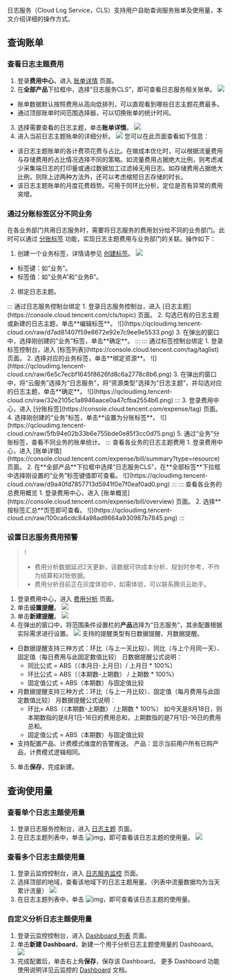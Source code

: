 日志服务（Cloud Log Service，CLS）支持用户自助查询服务账单及使用量，本文介绍详细的操作方式。

## 查询账单

### 查看日志主题费用

1. 登录**费用中心**，进入 [账单详情](https://console.cloud.tencent.com/expense/bill/summary?type=resource) 页面。
2. 在**全部产品**下拉框中，选择“日志服务CLS”，即可查看日志服务相关账单。
![](https://qcloudimg.tencent-cloud.cn/raw/9e313e546e07fc5b97bca3703a94ca2e.png)
 - 账单数据默认按照费用从高向低排列，可以直观看到哪些日志主题花费最多。
 - 通过顶部账单时间范围选择器，可以切换账单的统计时间。
3. 选择需要查看的日志主题，单击**账单详情**。
![](https://qcloudimg.tencent-cloud.cn/raw/d1b27423146113670d01f30eeb354b99.png)
4. 进入当前日志主题账单的详细分析。
![](https://qcloudimg.tencent-cloud.cn/raw/31d7c63f220ced5433f2d29e90e6ca24.png)
您可以在此页面查看如下信息：
 - 该日志主题账单的各计费项花费与占比。在做成本优化时，可以根据流量费用与存储费用的占比情况选择不同的策略。如流量费用占据绝大比例，则考虑减少采集端日志的打印量或通过数据加工过滤掉无用日志。如存储费用占据绝大比例，则除上述两种方法外，还可以考虑缩短日志存储的时长。
 - 该日志主题账单的月度花费趋势。可用于同环比分析，定位是否有异常的费用突增。

### 通过分账标签区分不同业务

在各业务部门共用日志服务时，需要将日志服务的费用划分给不同的业务部门。此时可以通过 [分账标签](https://cloud.tencent.com/document/product/555/37959) 功能，实现日志主题费用与业务部门的关联。操作如下：

1. 创建一个业务标签，详情请参见 [创建标签](https://cloud.tencent.com/document/product/651/56716)。
![](https://qcloudimg.tencent-cloud.cn/raw/267843f6018b6efd181755e0639c1c89.png)
 - 标签键：如“业务”。
 - 标签值：如“业务A”和“业务B”。
2. 绑定日志主题。
<dx-tabs>
::: 通过日志服务控制台绑定
1. 登录日志服务控制台，进入 [日志主题](https://console.cloud.tencent.com/cls/topic) 页面。
2. 勾选已有的日志主题或新建的日志主题，单击**编辑标签**。
![](https://qcloudimg.tencent-cloud.cn/raw/d7ad81407f59e8672e92e7c9ee9e5533.png)
3. 在弹出的窗口中，选择刚创建的“业务”标签，单击**确定**。
:::
::: 通过标签控制台绑定
1. 登录标签控制台，进入 [标签列表](https://console.cloud.tencent.com/tag/taglist) 页面。
2. 选择对应的业务标签，单击**绑定资源**。
![](https://qcloudimg.tencent-cloud.cn/raw/6e5c7ecbf1645f8626fd8c6a2778c8b6.png)
3. 在弹出的窗口中，将“云服务”选择为“日志服务”，将“资源类型”选择为“日志主题”，并勾选对应的日志主题，单击**确定**。
![](https://qcloudimg.tencent-cloud.cn/raw/32e2105c1a8946aace0a47cfba2554b6.png)
:::
</dx-tabs>
3. 登录费用中心，进入 [分账标签](https://console.cloud.tencent.com/expense/tag) 页面。
4. 选择刚创建的“业务”标签，单击**设置为分账标签**。
![](https://qcloudimg.tencent-cloud.cn/raw/5fb94e02b33b6e755bde0e85f3cc0d75.png)
5. 通过“业务”分账标签，查看不同业务的账单统计。
<dx-tabs>
::: 查看各业务的日志主题费用
1.  登录费用中心，进入 [账单详情](https://console.cloud.tencent.com/expense/bill/summary?type=resource) 页面。
2.  在**全部产品**下拉框中选择“日志服务CLS”，在**全部标签**下拉框中选择刚设置的“业务”标签键值即可查看。
![](https://qcloudimg.tencent-cloud.cn/raw/d9a40fd7857713d5941f0e7f0eaf0ad0.png)
:::
::: 查看各业务的总费用概览
1. 登录费用中心，进入 [账单概览](https://console.cloud.tencent.com/expense/bill/overview) 页面。
2. 选择**按标签汇总**页签即可查看。
![](https://qcloudimg.tencent-cloud.cn/raw/100ca6cdc84a98ad9664a930987b7845.png)
:::
</dx-tabs>


### 设置日志服务费用预警

>!
>- 费用分析数据延迟2天更新，该数据可供成本分析、规划时参考，不作为结算和对账依据。
>- 费用分析目前正在灰度体验中，如需体验，可以联系腾讯云助手。
>

1. 登录费用中心，进入 [费用分析](https://console.cloud.tencent.com/expense/cost/analysis) 页面。
2. 单击**设置提醒**。
![](https://qcloudimg.tencent-cloud.cn/raw/9d50f02bd5d57ae90a104ba2e4367752.png)
3. 单击**新建提醒**。
![](https://qcloudimg.tencent-cloud.cn/raw/41b3d58fff30edc3bffdcfcd8afb92bc.png)
4. 在弹出的窗口中，将范围条件设置栏的**产品**选择为“日志服务”，其余配置根据实际需求进行设置。
![](https://qcloudimg.tencent-cloud.cn/raw/7b44157afa01c366aaa707f83bdfe12b.png)
支持的提醒类型有日数据提醒、月数据提醒。
 - 日数据提醒支持三种方式：环比（与上一天比较）、同比（与上个月同一天）、固定值（每日费用与此固定数值比较）
    日数据提醒公式说明：
    - 同比公式 = ABS（（本月日-上月日）/ 上月日 * 100%）
    - 环比公式 = ABS（（本期数-上期数） / 上期数 * 100%）
    - 固定值公式 = ABS（本期数）与固定值比较
 - 月数据提醒支持三种方式：环比（与上一月比较）、固定值（每月费用与此固定数值比较）
    月数据提醒公式说明：
    - 环比= ABS（（本期数-上期数） /上期数 * 100%）
    如今天是8月18日，则本期数指的是8月1日-16日的费用总和，上期数指的是7月1日-16日的费用总和。
    - 固定值公式 = ABS（本期数）与固定值比较
 - 支持配置产品、计费模式维度的告警推送。
    产品：显示当前用户所有已购产品，计费模式逻辑相同。
5. 单击**保存**，完成新建。


## 查询使用量

### 查看单个日志主题使用量

1. 登录日志服务控制台，进入 [日志主题](https://console.cloud.tencent.com/cls/topic) 页面。
2. 在日志主题列表中，单击 ![img](https://qcloudimg.tencent-cloud.cn/raw/9876ff99b4cb8853fe291ceec5b5b7ea.png)，即可查看该日志主题的使用量。
![](https://qcloudimg.tencent-cloud.cn/raw/5ab8e5ad625e385ca5defac681712cf8.png)


### 查看多个日志主题使用量

1. 登录云监控控制台，进入 [日志服务监控](https://console.cloud.tencent.com/monitor/product/cls_uin_topic) 页面。
2. 选择顶部的地域，查看该地域下的日志主题用量。（列表中流量数据均为当天累计流量）
![](https://qcloudimg.tencent-cloud.cn/raw/27bd6f25481a2beb740e63620617263f.png)
3. 在日志主题列表中，单击 ![img](https://qcloudimg.tencent-cloud.cn/raw/9876ff99b4cb8853fe291ceec5b5b7ea.png)，即可查看该日志主题的使用量。


### 自定义分析日志主题使用量

1. 登录云监控控制台，进入 [Dashboard 列表](https://console.cloud.tencent.com/monitor/dashboard2/dashboards) 页面。
2. 单击**新建 Dashboard**，新建一个用于分析日志主题使用量的 Dashboard。
![](https://qcloudimg.tencent-cloud.cn/raw/8e75e949706bb80a486e09aa0b2f7272.png)
3. 完成配置后，单击右上角**保存**，保存该 Dashboard。
更多 Dashboard 功能使用说明详见云监控的 [Dashboard](https://cloud.tencent.com/document/product/248/47161) 文档。
